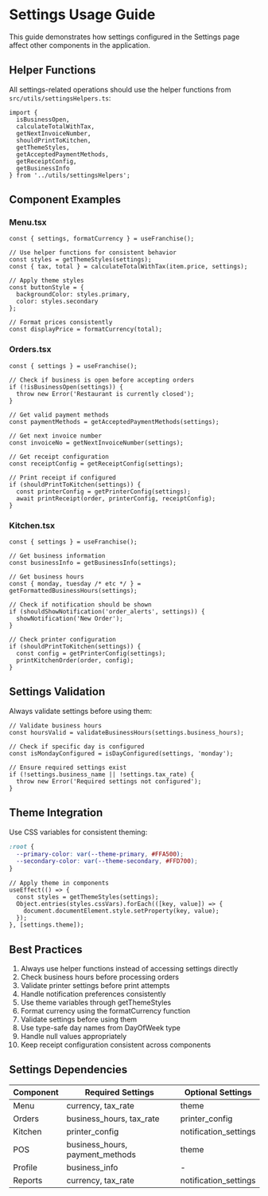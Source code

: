 # Settings Usage Guide

This guide demonstrates how settings configured in the Settings page affect other components in the application.

## Helper Functions

All settings-related operations should use the helper functions from `src/utils/settingsHelpers.ts`:

```tsx
import {
  isBusinessOpen,
  calculateTotalWithTax,
  getNextInvoiceNumber,
  shouldPrintToKitchen,
  getThemeStyles,
  getAcceptedPaymentMethods,
  getReceiptConfig,
  getBusinessInfo
} from '../utils/settingsHelpers';
```

## Component Examples

### Menu.tsx
```tsx
const { settings, formatCurrency } = useFranchise();

// Use helper functions for consistent behavior
const styles = getThemeStyles(settings);
const { tax, total } = calculateTotalWithTax(item.price, settings);

// Apply theme styles
const buttonStyle = {
  backgroundColor: styles.primary,
  color: styles.secondary
};

// Format prices consistently
const displayPrice = formatCurrency(total);
```

### Orders.tsx
```tsx
const { settings } = useFranchise();

// Check if business is open before accepting orders
if (!isBusinessOpen(settings)) {
  throw new Error('Restaurant is currently closed');
}

// Get valid payment methods
const paymentMethods = getAcceptedPaymentMethods(settings);

// Get next invoice number
const invoiceNo = getNextInvoiceNumber(settings);

// Get receipt configuration
const receiptConfig = getReceiptConfig(settings);

// Print receipt if configured
if (shouldPrintToKitchen(settings)) {
  const printerConfig = getPrinterConfig(settings);
  await printReceipt(order, printerConfig, receiptConfig);
}
```

### Kitchen.tsx
```tsx
const { settings } = useFranchise();

// Get business information
const businessInfo = getBusinessInfo(settings);

// Get business hours
const { monday, tuesday /* etc */ } = getFormattedBusinessHours(settings);

// Check if notification should be shown
if (shouldShowNotification('order_alerts', settings)) {
  showNotification('New Order');
}

// Check printer configuration
if (shouldPrintToKitchen(settings)) {
  const config = getPrinterConfig(settings);
  printKitchenOrder(order, config);
}
```

## Settings Validation

Always validate settings before using them:

```tsx
// Validate business hours
const hoursValid = validateBusinessHours(settings.business_hours);

// Check if specific day is configured
const isMondayConfigured = isDayConfigured(settings, 'monday');

// Ensure required settings exist
if (!settings.business_name || !settings.tax_rate) {
  throw new Error('Required settings not configured');
}
```

## Theme Integration

Use CSS variables for consistent theming:

```css
:root {
  --primary-color: var(--theme-primary, #FFA500);
  --secondary-color: var(--theme-secondary, #FFD700);
}
```

```tsx
// Apply theme in components
useEffect(() => {
  const styles = getThemeStyles(settings);
  Object.entries(styles.cssVars).forEach(([key, value]) => {
    document.documentElement.style.setProperty(key, value);
  });
}, [settings.theme]);
```

## Best Practices

1. Always use helper functions instead of accessing settings directly
2. Check business hours before processing orders
3. Validate printer settings before print attempts
4. Handle notification preferences consistently
5. Use theme variables through getThemeStyles
6. Format currency using the formatCurrency function
7. Validate settings before using them
8. Use type-safe day names from DayOfWeek type
9. Handle null values appropriately
10. Keep receipt configuration consistent across components

## Settings Dependencies

Component | Required Settings | Optional Settings
----------|------------------|------------------
Menu | currency, tax_rate | theme
Orders | business_hours, tax_rate | printer_config
Kitchen | printer_config | notification_settings
POS | business_hours, payment_methods | theme
Profile | business_info | -
Reports | currency, tax_rate | notification_settings
